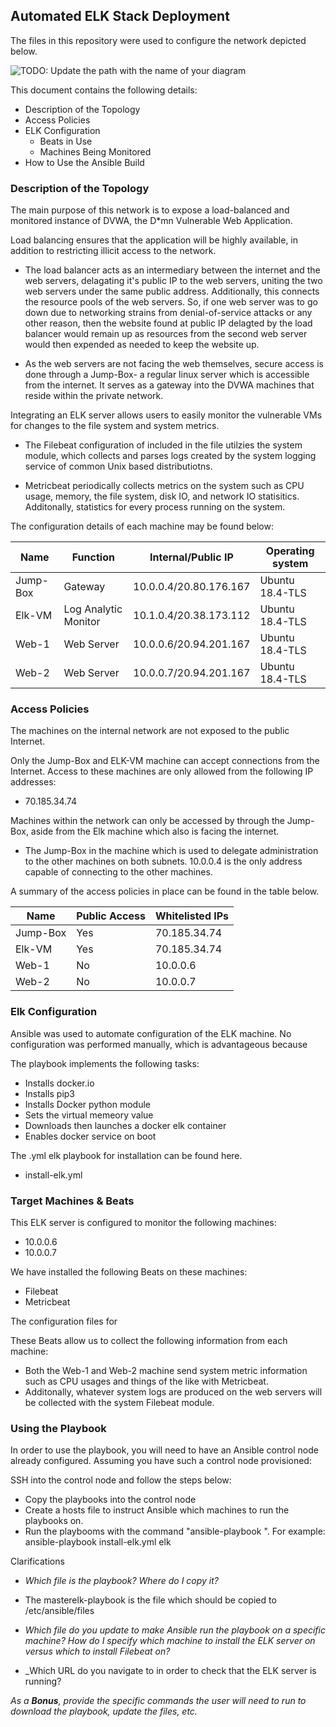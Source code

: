 ## Automated ELK Stack Deployment

The files in this repository were used to configure the network depicted below.

![TODO: Update the path with the name of your diagram](Images/diagram_filename.png)


This document contains the following details:
- Description of the Topology
- Access Policies
- ELK Configuration
  - Beats in Use
  - Machines Being Monitored
- How to Use the Ansible Build


### Description of the Topology

The main purpose of this network is to expose a load-balanced and monitored instance of DVWA, the D*mn Vulnerable Web Application.

Load balancing ensures that the application will be highly available, in addition to restricting illicit access to the network.
- The load balancer acts as an intermediary between the internet and the web servers, delagating it's public IP to the web servers, uniting the two web servers under the same public address. Additionally, this connects the resource pools of the web servers. So, if one web server was to go down due to networking strains from denial-of-service attacks or any other reason, then the website found at public IP delagted by the load balancer would remain up as resources from the second web server would then expended as needed to keep the website up. 

- As the web servers are not facing the web themselves, secure access is done through a Jump-Box- a regular linux server which is accessible from the internet. It serves as a gateway into the DVWA machines that reside within the private network. 

Integrating an ELK server allows users to easily monitor the vulnerable VMs for changes to the file system and system metrics.

- The Filebeat configuration of included in the file utilzies the system module, which collects and parses logs created by the system logging service of common Unix based distributiotns.

- Metricbeat periodically collects metrics on the system such as CPU usage, memory, the file system, disk IO, and network IO statisitics. Additonally, statistics for every process running on the system.

The configuration details of each machine may be found below:

| Name     | Function             | Internal/Public IP     | Operating system |
|----------|----------------------|------------------------|------------------|
| Jump-Box | Gateway              | 10.0.0.4/20.80.176.167 | Ubuntu 18.4-TLS  |
| Elk-VM   | Log Analytic Monitor | 10.1.0.4/20.38.173.112 | Ubuntu 18.4-TLS  |
| Web-1    | Web Server           | 10.0.0.6/20.94.201.167 | Ubuntu 18.4-TLS  |
| Web-2    | Web Server           | 10.0.0.7/20.94.201.167 | Ubuntu 18.4-TLS  |

### Access Policies

The machines on the internal network are not exposed to the public Internet. 

Only the Jump-Box and ELK-VM machine can accept connections from the Internet. Access to these machines are only allowed from the following IP addresses:
- 70.185.34.74

Machines within the network can only be accessed by through the Jump-Box, aside from the Elk machine which also is facing the internet.

- The Jump-Box in the machine which is used to delegate administration to the other machines on both subnets. 10.0.0.4 is the only address capable of connecting to the other machines.

A summary of the access policies in place can be found in the table below.

| Name     | Public Access | Whitelisted IPs |
|----------|---------------|-----------------|
| Jump-Box | Yes           | 70.185.34.74    |
| Elk-VM   | Yes           | 70.185.34.74    |
| Web-1    | No            | 10.0.0.6        |
| Web-2    | No            | 10.0.0.7        |

### Elk Configuration

Ansible was used to automate configuration of the ELK machine. No configuration was performed manually, which is advantageous because

The playbook implements the following tasks:
- Installs docker.io
- Installs pip3
- Installs Docker python module
- Sets the virtual memeory value 
- Downloads then launches a docker elk container
- Enables docker service on boot

The .yml elk playbook for installation can be found here.

- install-elk.yml

### Target Machines & Beats
This ELK server is configured to monitor the following machines:
- 10.0.0.6
- 10.0.0.7

We have installed the following Beats on these machines:
- Filebeat
- Metricbeat

The configuration files for 

These Beats allow us to collect the following information from each machine:
- Both the Web-1 and Web-2 machine send system metric information such as CPU usages and things of the like with Metricbeat.
- Additonally, whatever system logs are produced on the web servers will be collected with the system Filebeat module.

### Using the Playbook
In order to use the playbook, you will need to have an Ansible control node already configured. Assuming you have such a control node provisioned: 

SSH into the control node and follow the steps below:
- Copy the playbooks into the control node
- Create a hosts file to instruct Ansible which machines to run the playbooks on.
- Run the playbooms with the command "ansible-playbook <name of playbook> <host group name>". For example: ansible-playbook install-elk.yml elk

Clarifications
- _Which file is the playbook? Where do I copy it?_
- The masterelk-playbook is the file which should be copied to /etc/ansible/files

- _Which file do you update to make Ansible run the playbook on a specific machine? How do I specify which machine to install the ELK server on versus which to install Filebeat on?_

- _Which URL do you navigate to in order to check that the ELK server is running?

_As a **Bonus**, provide the specific commands the user will need to run to download the playbook, update the files, etc._